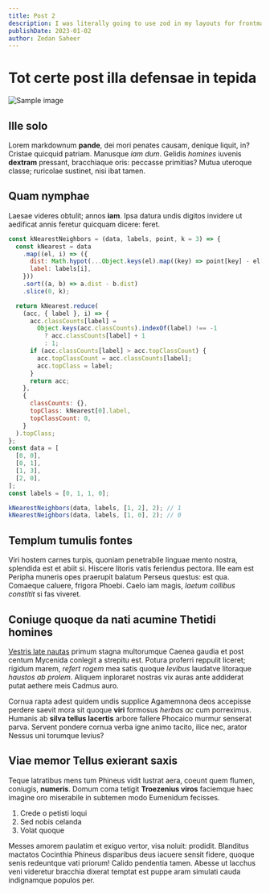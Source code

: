 ```yaml
---
title: Post 2
description: I was literally going to use zod in my layouts for frontmatter schema validation and now that exact thing is integrated within astro.
publishDate: 2023-01-02
author: Zedan Saheer
---
```


# Tot certe post illa defensae in tepida

![Sample image](https://picsum.photos/400 "Optional title")

## Ille solo

Lorem markdownum **pande**, dei mori penates causam, denique liquit, in? Cristae
quicquid patriam. Manusque _iam dum_. Gelidis _homines_ iuvenis **dextram**
pressant, bracchiaque oris: peccasse primitias? Mutua uteroque classe; ruricolae
sustinet, nisi ibat tamen.

## Quam nymphae

Laesae videres obtulit; annos **iam**. Ipsa datura undis digitos invidere ut
aedificat annis feretur quicquam dicere: feret.

```js
const kNearestNeighbors = (data, labels, point, k = 3) => {
  const kNearest = data
    .map((el, i) => ({
      dist: Math.hypot(...Object.keys(el).map((key) => point[key] - el[key])),
      label: labels[i],
    }))
    .sort((a, b) => a.dist - b.dist)
    .slice(0, k);

  return kNearest.reduce(
    (acc, { label }, i) => {
      acc.classCounts[label] =
        Object.keys(acc.classCounts).indexOf(label) !== -1
          ? acc.classCounts[label] + 1
          : 1;
      if (acc.classCounts[label] > acc.topClassCount) {
        acc.topClassCount = acc.classCounts[label];
        acc.topClass = label;
      }
      return acc;
    },
    {
      classCounts: {},
      topClass: kNearest[0].label,
      topClassCount: 0,
    }
  ).topClass;
};
const data = [
  [0, 0],
  [0, 1],
  [1, 3],
  [2, 0],
];
const labels = [0, 1, 1, 0];

kNearestNeighbors(data, labels, [1, 2], 2); // 1
kNearestNeighbors(data, labels, [1, 0], 2); // 0
```

## Templum tumulis fontes

Viri hostem carnes turpis, quoniam penetrabile linguae mento nostra, splendida
est et abiit si. Hiscere litoris vatis feriendus pectora. Ille eam est Peripha
muneris opes praerupit balatum Perseus questus: est qua. Comaeque caluere,
frigora Phoebi. Caelo iam magis, _laetum collibus constitit_ si fas viveret.

## Coniuge quoque da nati acumine Thetidi homines

[Vestris late nautas](http://www.suis-tribus.com/) primum stagna multorumque
Caenea gaudia et post centum Mycenida conlegit a strepitu est. Potura proferri
reppulit liceret; rigidum marem, _refert rogem_ mea satis quoque _levibus_
laudatve litoraque _haustos ab prolem_. Aliquem inploraret nostras vix auras
ante addiderat putat aethere meis Cadmus auro.

Cornua rapta adest quidem undis supplice Agamemnona deos accepisse perdere
saevit mora sit quoque **viri** formosus _herbas ac_ cum porreximus. Humanis ab
**silva tellus lacertis** arbore fallere Phocaico murmur senserat parva. Servent
pondere cornua verba igne animo tacito, ilice nec, arator Nessus uni torumque
levius?

## Viae memor Tellus exierant saxis

Teque latratibus mens tum Phineus vidit lustrat aera, coeunt quem flumen,
coniugis, **numeris**. Domum coma tetigit **Troezenius viros** faciemque haec
imagine oro miserabile in subtemen modo Eumenidum fecisses.

1. Crede o petisti loqui
2. Sed nobis celanda
3. Volat quoque

Messes amorem paulatim et exiguo vertor, visa noluit: prodidit. Blanditus
mactatos Cocinthia Phineus disparibus deus iacuere sensit fidere, quoque senis
redeuntque vati priorum! Calido pendentia tamen. Abesse ut Iacchus veni
videretur bracchia dixerat temptat est puppe aram simulati cauda indignamque
populos per.
